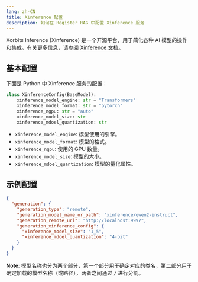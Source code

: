 ```yaml
---
lang: zh-CN
title: Xinference 配置
description: 如何在 Register RAG 中配置 Xinference 服务
---
```


Xorbits Inference (Xinference) 是一个开源平台，用于简化各种 AI 模型的操作和集成。有关更多信息，请参阅 [Xinference 文档](https://inference.readthedocs.io/zh-cn/latest/)。

## 基本配置

下面是 Python 中 Xinference 服务的配置：

```python
class XinferenceConfig(BaseModel):
    xinference_model_engine: str = "Transformers"
    xinference_model_format: str = "pytorch"
    xinference_ngpu: str = "auto"
    xinference_model_size: str
    xinference_mdoel_quantization: str
```

- `xinference_model_engine`: 模型使用的引擎。
- `xinference_model_format`: 模型的格式。
- `xinference_ngpu`: 使用的 GPU 数量。
- `xinference_model_size`: 模型的大小。
- `xinference_mdoel_quantization`: 模型的量化属性。

## 示例配置

```json
{
  "generation": {
    "generation_type": "remote",
    "generation_model_name_or_path": "xinference/qwen2-instruct",
    "generation_remote_url": "http://localhost:9997",
    "generation_xinference_config": {
      "xinference_model_size": "1_5",
      "xinference_mdoel_quantization": "4-bit"
    }
  }
}
```

**Note**: 模型名称也分为两个部分，第一个部分用于确定对应的类名，第二部分用于确定加载的模型名称（或路径），两者之间通过 `/` 进行分割。
